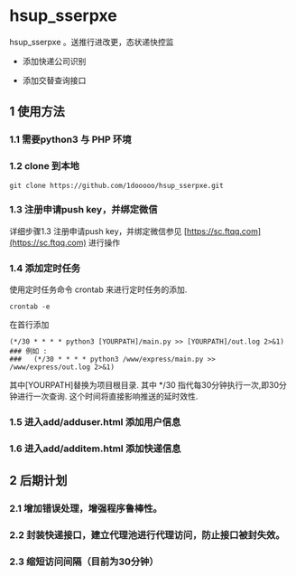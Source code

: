 # **hsup_sserpxe**

hsup_sserpxe 。送推行进改更，态状递快控监

- 添加快递公司识别

- 添加交替查询接口

## 1 使用方法

### 1.1 需要python3 与 PHP 环境

### 1.2 clone 到本地

``` url
git clone https://github.com/1dooooo/hsup_sserpxe.git
```

### 1.3 注册申请push key，并绑定微信

详细步骤1.3 注册申请push key，并绑定微信参见  [https://sc.ftqq.com](https://sc.ftqq.com) 进行操作

### 1.4 添加定时任务

使用定时任务命令 crontab 来进行定时任务的添加.
``` shell
crontab -e  
```

在首行添加
``` 
(*/30 * * * * python3 [YOURPATH]/main.py >> [YOURPATH]/out.log 2>&1)
### 例如 : 
###   (*/30 * * * * python3 /www/express/main.py >> /www/express/out.log 2>&1)
```
其中[YOURPATH]替换为项目根目录.
其中 */30 指代每30分钟执行一次,即30分钟进行一次查询. 这个时间将直接影响推送的延时效性.

### 1.5 进入add/adduser.html 添加用户信息

### 1.6 进入add/additem.html 添加快递信息



## 2 后期计划

### 2.1 增加错误处理，增强程序鲁棒性。
### 2.2 封装快递接口，建立代理池进行代理访问，防止接口被封失效。
### 2.3 缩短访问间隔（目前为30分钟）